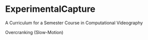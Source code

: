 # ExperimentalCapture
A Curriculum for a Semester Course in Computational Videography


Overcranking (Slow-Motion)

